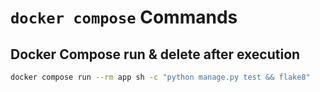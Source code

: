 # `docker compose` Commands

## Docker Compose run & delete after execution

```bash
docker compose run --rm app sh -c "python manage.py test && flake8"
```
